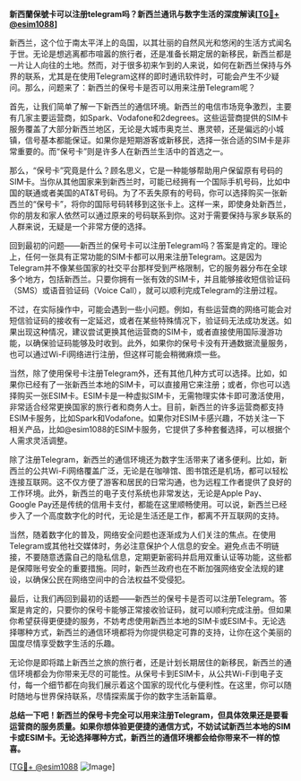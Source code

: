 **新西蘭保號卡可以注册telegram吗？新西兰通讯与数字生活的深度解读[[TG💪+ @esim1088](https://t.me/s/esim1088)]**

新西兰，这个位于南太平洋上的岛国，以其壮丽的自然风光和悠闲的生活方式闻名于世。无论是想逃离都市喧嚣的旅行者，还是准备长期定居的新移民，新西兰都是一片让人向往的土地。然而，对于很多初来乍到的人来说，如何在新西兰保持与外界的联系，尤其是在使用Telegram这样的即时通讯软件时，可能会产生不少疑问。那么，问题来了：新西兰的保号卡是否可以用来注册Telegram呢？

首先，让我们简单了解一下新西兰的通信环境。新西兰的电信市场竞争激烈，主要有几家主要运营商，如Spark、Vodafone和2degrees。这些运营商提供的SIM卡服务覆盖了大部分新西兰地区，无论是大城市奥克兰、惠灵顿，还是偏远的小城镇，信号基本都能保证。如果你是短期游客或新移民，选择一张合适的SIM卡是非常重要的。而“保号卡”则是许多人在新西兰生活中的首选之一。

那么，“保号卡”究竟是什么？顾名思义，它是一种能够帮助用户保留原有号码的SIM卡。当你从其他国家来到新西兰时，可能已经拥有一个国际手机号码，比如中国的联通或者美国的AT&T号码。为了不丢失原有的号码，你可以选择购买一张新西兰的“保号卡”，将你的国际号码转移到这张卡上。这样一来，即使身处新西兰，你的朋友和家人依然可以通过原来的号码联系到你。这对于需要保持与家乡联系的人群来说，无疑是一个非常方便的选择。

回到最初的问题——新西兰的保号卡可以注册Telegram吗？答案是肯定的。理论上，任何一张具有正常功能的SIM卡都可以用来注册Telegram。这是因为Telegram并不像某些国家的社交平台那样受到严格限制，它的服务器分布在全球多个地方，包括新西兰。只要你拥有一张有效的SIM卡，并且能够接收短信验证码（SMS）或语音验证码（Voice Call），就可以顺利完成Telegram的注册过程。

不过，在实际操作中，可能会遇到一些小问题。例如，有些运营商的网络可能会对短信验证码的接收有一定延迟，或者在某些特殊情况下，验证码无法成功发送。如果出现这种情况，建议尝试更换其他运营商的SIM卡，或者直接使用国际漫游功能，以确保验证码能够及时收到。此外，如果你的保号卡没有开通数据流量服务，也可以通过Wi-Fi网络进行注册，但这样可能会稍微麻烦一些。

当然，除了使用保号卡注册Telegram外，还有其他几种方式可以选择。比如，如果你已经有了一张新西兰本地的SIM卡，可以直接用它来注册；或者，你也可以选择购买一张ESIM卡。ESIM卡是一种虚拟SIM卡，无需物理实体卡即可激活使用，非常适合经常更换国家的旅行者和商务人士。目前，新西兰的许多运营商都支持ESIM卡服务，比如Spark和Vodafone。如果你对ESIM卡感兴趣，不妨关注一下相关产品，比如@esim1088的ESIM卡服务，它提供了多种套餐选择，可以根据个人需求灵活调整。

除了注册Telegram，新西兰的通信环境还为数字生活带来了诸多便利。比如，新西兰的公共Wi-Fi网络覆盖广泛，无论是在咖啡馆、图书馆还是机场，都可以轻松连接互联网。这不仅方便了游客和居民的日常沟通，也为远程工作者提供了良好的工作环境。此外，新西兰的电子支付系统也非常发达，无论是Apple Pay、Google Pay还是传统的信用卡支付，都能在这里顺畅使用。可以说，新西兰已经步入了一个高度数字化的时代，无论是生活还是工作，都离不开互联网的支持。

当然，随着数字化的普及，网络安全问题也逐渐成为人们关注的焦点。在使用Telegram或其他社交媒体时，务必注意保护个人信息的安全。避免点击不明链接，不要随意透露自己的隐私信息，定期更新密码并启用双重认证等功能，这些都是保障账号安全的重要措施。同时，新西兰政府也在不断加强网络安全法规的建设，以确保公民在网络空间中的合法权益不受侵犯。

最后，让我们再回到最初的话题——新西兰的保号卡是否可以注册Telegram。答案是肯定的，只要你的保号卡能够正常接收验证码，就可以顺利完成注册。但如果你希望获得更便捷的服务，不妨考虑使用新西兰本地的SIM卡或ESIM卡。无论选择哪种方式，新西兰的通信环境都将为你提供稳定可靠的支持，让你在这个美丽的国度尽情享受数字生活的乐趣。

无论你是即将踏上新西兰之旅的旅行者，还是计划长期居住的新移民，新西兰的通信环境都会为你带来无尽的可能性。从保号卡到ESIM卡，从公共Wi-Fi到电子支付，每一个细节都在向我们展示着这个国家的现代化与便利性。在这里，你可以随时随地与世界保持联系，尽情探索属于你的数字生活新篇章。

**总结一下吧！新西兰的保号卡完全可以用来注册Telegram，但具体效果还是要看运营商的服务质量。如果你想体验更便捷的通信方式，不妨试试新西兰本地的SIM卡或ESIM卡。无论选择哪种方式，新西兰的通信环境都会给你带来不一样的惊喜。**

[[TG💪+ @esim1088](https://t.me/s/esim1088) ![Image](https://i.postimg.cc/4NQfJmqS/Snipaste-2025-05-13-00-14-12.png)]